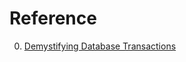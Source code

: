 # Reference

0. [Demystifying Database Transactions](https://dineshgowda.com/posts/demystifying-database-transcations/)

